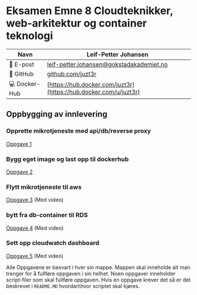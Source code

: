 # Eksamen Emne 8 Cloudteknikker, web-arkitektur og container teknologi


| Navn          | Leif-Petter Johansen             |
|--------------|--------------------------|
| 📧 E-post   | leif-petter.johansen@gokstadakademiet.no |
| 🔗 GitHub | [github.com/juzt3r](https://github.com/juzt3r/Eksamen) |
| 💻 Docker-Hub   | [https://hub.docker.com/juzt3r](https://hub.docker.com/u/juzt3r) |


## Oppbygging av innlevering

### Opprette mikrotjeneste med api/db/reverse proxy
[Oppgave 1](Oppgave1/README.md)
### Bygg eget image og last opp til dockerhub
[Oppgave 2](Oppgave2/README.md)
### Flytt mikrotjeneste til aws
[Oppgave 3](Oppgave3/README.md) (Med video)
### bytt fra db-container til RDS
[Oppgave 4](Oppgave4/README.md) (Med video)
### Sett opp cloudwatch dashboard
[Oppgave 5](Oppgave5/README.md) (Med video)



Alle Oppgavene er besvart i hver sin mappe. Mappen skal inneholde alt man trenger for å fullføre oppgaven i sin helhet.
Noen oppgaver inneholder script-filer som skal fullføre oppgaven. Hvis en oppgave krever det så er det beskrevet i ```README.MD``` hvordan\hvor scriptet skal kjøres. 
